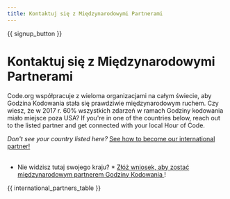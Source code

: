 ```yaml
---
title: Kontaktuj się z Międzynarodowymi Partnerami
---
```


{{ signup_button }}

# Kontaktuj się z Międzynarodowymi Partnerami

Code.org współpracuje z wieloma organizacjami na całym świecie, aby Godzina Kodowania stała się prawdziwie międzynarodowym ruchem. Czy wiesz, że w 2017 r. 60% wszystkich zdarzeń w ramach Godziny kodowania miało miejsce poza USA? If you're in one of the countries below, reach out to the listed partner and get connected with your local Hour of Code.

*Don't see your country listed here?* [See how to become our international partner!](https://code.org/international/apply) <br /> <br />

* Nie widzisz tutaj swojego kraju? * [ Złóż wniosek, aby zostać międzynarodowym partnerem Godziny Kodowania ](https://goo.gl/forms/PZQEsqvet7yBE5ps2)!

{{ international_partners_table }}